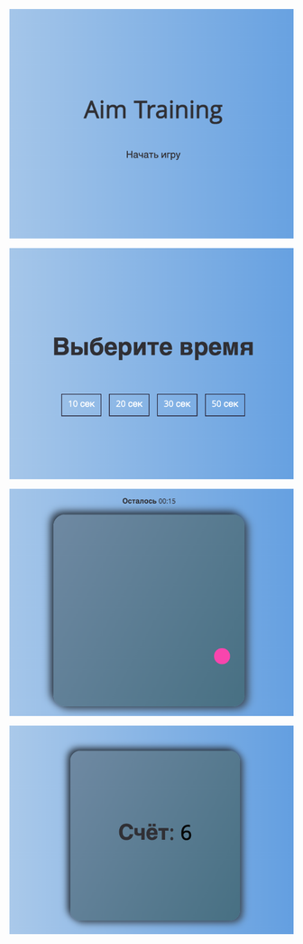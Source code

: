 ![main](https://github.com/byDsh116/AimTraining/blob/main/assets/main.png?raw=true)

![select](https://github.com/byDsh116/AimTraining/blob/main/assets/select.png?raw=true)

![game](https://github.com/byDsh116/AimTraining/blob/main/assets/game.png?raw=true)

![finally](https://github.com/byDsh116/AimTraining/blob/main/assets/finally.png?raw=true)
